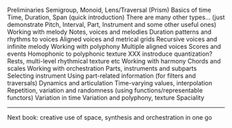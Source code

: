 
Preliminaries
  Semigroup, Monoid, Lens/Traversal (Prism)
Basics of time
  Time, Duration, Span (quick introduction)
  There are many other types...
    (just demonstrate Pitch, Interval, Part, Instrument and some other useful ones)
Working with melody
  Notes, voices and melodies
  Duration patterns and rhythms to voices
  Aligned voices and metrical grids
  Recursive voices and infinite melody
Working with polyphony
  Multiple aligned voices
  Scores and events
  Homophonic to polyphonic texture
  XXX instroduce quantization?
Rests, multi-level rhythmical texture etc
Working with harmony
  Chords and scales
Working with orchestration
  Parts, instruments and subparts
  Selecting instrument
  Using part-related information (for filters and traversals)
Dynamics and articulation
Time-varying values, interpolation
Repetition, variation and randomness (using functions/representable functors)
  Variation in time
  Variation and polyphony, texture
Spaciality

------
Next book: creative use of space, synthesis and orchestration in one go

